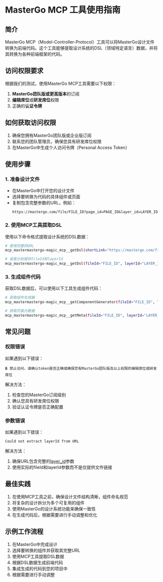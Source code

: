 # MasterGo MCP 工具使用指南

## 简介

MasterGo MCP（Model-Controller-Protocol）工具可以将MasterGo设计文件转换为前端代码。这个工具能够提取设计系统的DSL（领域特定语言）数据，并将其转换为各种前端框架的代码。

## 访问权限要求

根据我们的测试，使用MasterGo MCP工具需要以下权限：

1. **MasterGo团队版或更高版本**的订阅
2. **编辑席位**或**研发席位**权限
3. 正确的**认证令牌**

## 如何获取访问权限

1. 确保您拥有MasterGo团队版或企业版订阅
2. 联系您的团队管理员，确保您具有研发席位权限
3. 在MasterGo中生成个人访问令牌（Personal Access Token）

## 使用步骤

### 1. 准备设计文件

- 在MasterGo中打开您的设计文件
- 选择要转换为代码的具体组件或页面
- 复制包含完整参数的URL，例如：
  ```
  https://mastergo.com/file/FILE_ID?page_id=PAGE_ID&layer_id=LAYER_ID
  ```

### 2. 使用MCP工具提取DSL

使用以下命令格式提取设计系统的DSL数据：
```bash
# 使用完整的URL
mcp_mastermastergo-magic_mcp__getDsl(shortLink="https://mastergo.com/file/...")

# 或者分别提供fileId和layerId
mcp_mastermastergo-magic_mcp__getDsl(fileId="FILE_ID", layerId="LAYER_ID")
```

### 3. 生成组件代码

获取DSL数据后，可以使用以下工具生成组件代码：
```bash
# 获取组件生成器
mcp_mastermastergo-magic_mcp__getComponentGenerator(fileId="FILE_ID", layerId="LAYER_ID", rootPath="项目路径")

# 获取页面元数据
mcp_mastermastergo-magic_mcp__getMeta(fileId="FILE_ID", layerId="LAYER_ID")
```

## 常见问题

### 权限错误
如果遇到以下错误：
```
🔒 禁止访问，请确认token是否正确或确保您有MasterGo团队版及以上权限的编辑席位或研发席位
```

解决方法：
1. 检查您的MasterGo订阅级别
2. 确认您具有研发席位权限
3. 验证认证令牌是否正确配置

### 参数错误
如果遇到以下错误：
```
Could not extract layerId from URL
```

解决方法：
1. 确保URL包含完整的[layer_id](file:///Users/xiaozhibin/xiaowanBlog/node_modules/@types/node/ts4.8/globals.d.ts#L61-L61)参数
2. 使用实际的fileId和layerId参数而不是仅提供文件链接

## 最佳实践

1. 在使用MCP工具之前，确保设计文件结构清晰，组件命名规范
2. 将复杂的设计拆分为多个可复用的组件
3. 使用MasterGo的设计系统功能来确保一致性
4. 在生成代码后，根据需要进行手动调整和优化

## 示例工作流程

1. 在MasterGo中完成设计
2. 选择要转换的组件并获取其完整URL
3. 使用MCP工具提取DSL数据
4. 根据DSL数据生成前端代码
5. 集成生成的代码到您的项目中
6. 根据需要进行手动调整